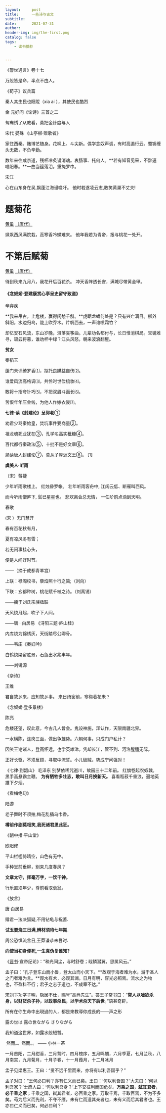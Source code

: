 ```yaml
---
layout:     post
title:      一些诗与古文
subtitle:   
date:       2021-07-31
author:     
header-img: img/the-first.png
catalog: false
tags:
    - 读书摘抄


---
```


《警世通言》卷十七

万般皆是命，半点不由人。





《荀子》议兵篇

秦人其生民也陿阸（xia ai ），其使民也酷烈



金 元好问《论诗》三首之二

鸳鸯绣了从教看，莫把金针度与人



宋代 晏殊 《山亭柳·赠歌者》

家住西秦。赌博艺随身。花柳上、斗尖新。偶学念奴声调，有时高遏行云。蜀锦缠头无数，不负辛勤。 

数年来往咸京道，残杯冷炙谩消魂。衷肠事、托何人。**若有知音见采，不辞遍唱阳春。**一曲当筵落泪，重掩罗巾。



宋江

心在山东身在吴,飘蓬江海谩嗟吁。 他时若遂凌云志,敢笑黄巢不丈夫!



# 题菊花

[黄巢](https://so.gushiwen.cn/authorv_45bdbf3f2268.aspx) [〔唐代〕](https://so.gushiwen.cn/shiwens/default.aspx?cstr=唐代)

飒飒西风满院栽，蕊寒香冷蝶难来。
他年我若为青帝，报与桃花一处开。



# 不第后赋菊

[黄巢](https://so.gushiwen.cn/authorv_45bdbf3f2268.aspx) [〔唐代〕](https://so.gushiwen.cn/shiwens/default.aspx?cstr=唐代)

待到秋来九月八，我花开后百花杀。
冲天香阵透长安，满城尽带黄金甲。



#### 《念奴娇·登建康赏心亭呈史留守致道》

辛弃疾

​	**我来吊古，上危楼，赢得闲愁千斛。**虎踞龙蟠何处是？只有兴亡满目。柳外斜阳，水边归鸟，陇上吹乔木。片帆西去，一声谁喷霜竹？

​	却忆安石风流，东山岁晚，泪落哀筝曲。儿辈功名都付与，长日惟消棋局。宝镜难寻，碧云将暮，谁劝杯中绿？江头风怒，朝来波浪翻屋。



**贫女**

秦韬玉

蓬门未识绮罗香⑴，拟托良媒益自伤⑵。

谁爱风流高格调⑶，共怜时世俭梳妆⑷。

敢将十指夸针巧⑸，不把双眉斗画长⑹。

苦恨年年压金线，为他人作嫁衣裳⑺。



**七律·读《封建论》呈郭老**①

劝君少骂秦始皇，焚坑事件要商量②。

祖龙魂死业犹在③，孔学名高实秕糠④。

百代都行秦政法⑤，十批不是好文章⑥。

熟读唐人封建论⑦，莫从子厚返文王⑧。 [1] 



**虞美人·听雨**

（宋）蒋捷

少年听雨歌楼上。
红烛昏罗帐。
壮年听雨客舟中,
江阔云低、断雁叫西风。

而今听雨僧庐下,
鬓已星星也。
悲欢离合总无情，
一任阶前点滴到天明。



春歌

(宋 ）无门慧开

春有百花秋有月，

夏有凉风冬有雪；

若无闲事挂心头，

便是人间好时节。

——（摘于成都青羊宫）



上联：禄阁校书，藜焰照十行之简;（刘向）

下联：玄都种树，桃花赋千植之诗。（刘禹锡）

——摘于刘氏宗族楹联



天风绕月起，吹子下人间。

——唐 · 白居易 《浔阳三题·庐山桂》  



内库烧为锦绣灰，天街踏尽公卿骨。

——韦庄《秦妇吟》



白鹤绕梁留胜景，石鱼出水兆丰年。

——刘镜源



《杂诗》

王维

君自故乡来，应知故乡事。
来日绮窗前，寒梅着花未？



《念奴娇·登多景楼》

陈亮

危楼还望，叹此意，今古几人曾会。鬼设神施，浑认作，天限南疆北界。

一水横陈，连岗三面，做出争雄势。六朝何事，只成门户私计？

因笑王谢诸人，登高怀远，也学英雄涕。凭却长江，管不到、河洛腥膻无际。

正好长驱，不须反顾，寻取中流誓。小儿破贼，势成宁问强对！





《七律·到韶山》
毛泽东
别梦依稀咒逝川，故园三十二年前。
红旗卷起农奴戟，黑手高悬霸主鞭。
**为有牺牲多壮志，敢叫日月换新天。**
喜看稻菽千重浪，遍地英雄下夕烟。





《看梅绝句》

陆游

老子舞时不须拍,梅花乱插乌巾香。

**樽前作剧莫相笑,我死诸君思此狂。**



《朝中措·平山堂》

欧阳修

平山栏槛倚晴空，山色有无中。

手种堂前垂柳，别来几度春风？

**文章太守，挥毫万字，一饮千钟。**

行乐直须年少，尊前看取衰翁。



《放言》

唐·白居易

赠君一法决狐疑,不用钻龟与祝蓍.

**试玉要烧三日满,辨材须待七年期.**

周公恐惧流言日,王莽谦恭未篡时.

**向使当初身便死,一生真伪复谁知?**



《[晋书](https://baike.baidu.com/item/晋书/781568)·宣帝纪论》：“和光同尘，与时舒卷；戢鳞潜翼，思属风云。”



孟子曰：“孔子登东山而小鲁，登太山而小天下。**故观于海者难为水，游于圣人之门者难为言。**观水有术，必观其澜。日月有明，容光必照焉。流水之为物也，不盈科不行；君子之志于道也，不成章不达。”



宋刘卞功字子明，隐居不仕，赐号“高尚先生”。答王子常书曰：“**常人以嗜欲杀身，以财货杀子孙，以政事杀民，以学术杀天下后世**。”语甚奇辟。



所有在你生命中出現過的人，都是來教導你成長的——声之形



露の世は 露の世ながら さりながら

我知道这世界，如露水般短暂。

​     然而。。然而。。    —— 小林一茶



一月首阳，二月绀香，三月莺时，四月槐序，五月鸣蜩，六月季夏，七月兰秋，八月南宫，九月菊月，十月子春，十一月葭月，十二月冰月



孟子见梁惠王。王曰：“叟不远千里而来，亦将有以利吾国乎？”

 

孟子对曰：“王何必曰利？亦有仁义而已矣。王曰：‘何以利吾国？’大夫曰：‘何以利吾家？’士庶人曰：‘何以利吾身？’上下交征利而国危矣。**万乘之国，弑其君者，必千乘之家**；千乘之国，弑其君者，必百乘之家。万取千焉，千取百焉，不为不多矣。苟为后义而先利，不夺不餍。未有仁而遗其亲者也，未有义而后其君者也。王亦曰仁义而已矣，何必曰利？”